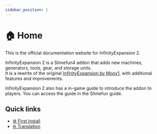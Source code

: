 ```yaml
---
sidebar_position: 1
---
```


# 🏠 Home

This is the official documentation website for InfinityExpansion 2.

InfinityExpansion 2 is a Slimefun4 addon that adds new machines, generators, tools, gear, and storage units.  
It is a rewrite of the original [InfinityExpansion by Mooy1](https://github.com/Mooy1/InfinityExpansion), with additional features and improvements.

InfinityExpansion 2 also has a in-game guide to introduce the addon to players. You can access the guide in the Slimefun guide.

## Quick links

- [⚙️ First Install](/infinity-expansion-2/first-install)
- [🌐 Translation](/infinity-expansion-2/translation)
